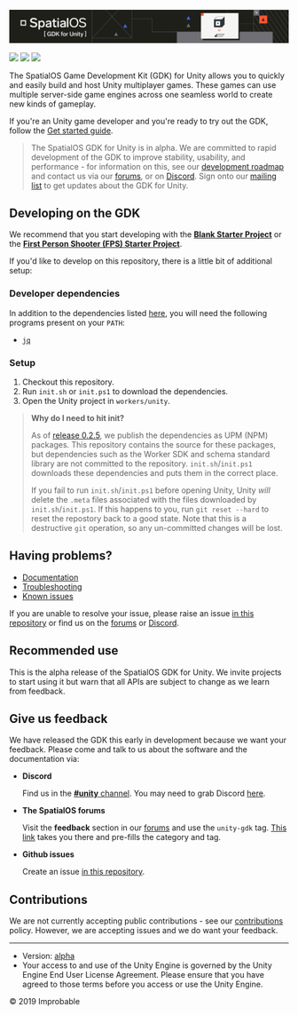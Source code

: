 ![](spatialos_gdk_for_unity_header.png)

![](https://img.shields.io/badge/license-MIT-brightgreen.svg) ![](https://badge.buildkite.com/fec962a4df6e6705871bffa4dfcdea4f2ff7efcd737e5186ea.svg?branch=develop) ![](https://img.shields.io/github/release/spatialos/gdk-for-unity.svg)

The SpatialOS Game Development Kit (GDK) for Unity allows you to quickly and easily build and host Unity multiplayer games. These games can use multiple server-side game engines across one seamless world to create new kinds of gameplay.

If you're an Unity game developer and you're ready to try out the GDK, follow the [Get started guide](https://docs.improbable.io/unity/alpha/projects/fps/get-started/get-started).

> The SpatialOS GDK for Unity is in alpha. We are committed to rapid development of the GDK to improve stability, usability, and performance - for information on this, see our [development roadmap](https://github.com/spatialos/gdk-for-unity/projects/1) and contact us via our [forums](https://forums.improbable.io/latest?tags=unity-gdk), or on [Discord](https://discord.gg/SCZTCYm). Sign onto our [mailing list](http://go.pardot.com/l/169082/2018-06-25/27mhsb) to get updates about the GDK for Unity.

## Developing on the GDK

We recommend that you start developing with the [**Blank Starter Project**](https://github.com/spatialos/gdk-for-unity-blank-project) or the [**First Person Shooter (FPS) Starter Project**](https://github.com/spatialos/gdk-for-unity-fps-starter-project/).

If you'd like to develop on this repository, there is a little bit of additional setup:

### Developer dependencies

In addition to the dependencies listed [here](https://docs.improbable.io/unity/alpha/machine-setup#4-install-the-gdk-dependencies), you will need the following programs present on your `PATH`:

* [`jq`](https://stedolan.github.io/jq/)

### Setup

1. Checkout this repository.
2. Run `init.sh` or `init.ps1` to download the dependencies.
3. Open the Unity project in `workers/unity`.

> **Why do I need to hit init?**
> 
> As of [release 0.2.5](https://github.com/spatialos/gdk-for-unity/releases/tag/0.2.5), we publish the dependencies as UPM (NPM) packages. This repository contains the source for these packages, but dependencies such as the Worker SDK and schema standard library are not committed to the repository. `init.sh`/`init.ps1` downloads these dependencies and puts them in the correct place.
>
> If you fail to run `init.sh`/`init.ps1` before opening Unity, Unity _will_ delete the `.meta` files associated with the files downloaded by `init.sh`/`init.ps1`. If this happens to you, run `git reset --hard` to reset the repostory back to a good state. Note that this is a destructive `git` operation, so any un-committed changes will be lost. 

## Having problems?

* [Documentation](https://docs.improbable.io/unity/alpha/)
* [Troubleshooting](https://docs.improbable.io/unity/alpha/reference/troubleshooting)
* [Known issues](https://github.com/spatialos/gdk-for-unity/projects/2)

If you are unable to resolve your issue, please raise an issue [in this repository](https://github.com/spatialos/UnityGDK/issues) or find us on the [forums](https://forums.improbable.io/latest?tags=unity-gdk) or [Discord](https://discord.gg/SCZTCYm).

## Recommended use

This is the alpha release of the SpatialOS GDK for Unity. We invite projects to start using it but warn that all APIs are subject to change as we learn from feedback.

## Give us feedback

We have released the GDK this early in development because we want your feedback. Please come and talk to us about the software and the documentation via:

* **Discord**
  
  Find us in the [**#unity** channel](https://discord.gg/SCZTCYm). You may need to grab Discord [here](https://discordapp.com).

* **The SpatialOS forums**

  Visit the **feedback** section in our [forums](https://forums.improbable.io) and use the `unity-gdk` tag. [This link](https://forums.improbable.io/new-topic?category=Feedback&tags=unity-gdk) takes you there and pre-fills the category and tag.

* **Github issues**

  Create an issue [in this repository](https://github.com/spatialos/UnityGDK/issues).

## Contributions

We are not currently accepting public contributions - see our [contributions](https://docs.improbable.io/unity/alpha/contributing) policy. However, we are accepting issues and we do want your feedback.

---

* Version: [alpha](https://docs.improbable.io/reference/latest/shared/release-policy)
* Your access to and use of the Unity Engine is governed by the Unity Engine End User License Agreement. Please ensure that you have agreed to those terms before you access or use the Unity Engine.

&copy; 2019 Improbable
